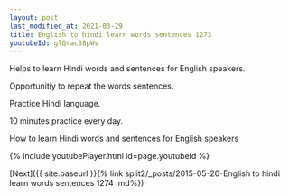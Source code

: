 ```yaml
---
layout: post
last_modified_at: 2021-03-29
title: English to hindi learn words sentences 1273 
youtubeId: glQrac38pWs
---
```

 
 
Helps to learn Hindi words and sentences for English speakers.

Opportunitiy to repeat the words sentences. 

Practice Hindi language. 
 
10 minutes practice every day. 
 
How to learn Hindi words and sentences for English speakers 
 
{% include youtubePlayer.html id=page.youtubeId %}
 
 
[Next]({{ site.baseurl }}{% link  split2/_posts/2015-05-20-English to hindi learn words sentences 1274 .md%})
 
